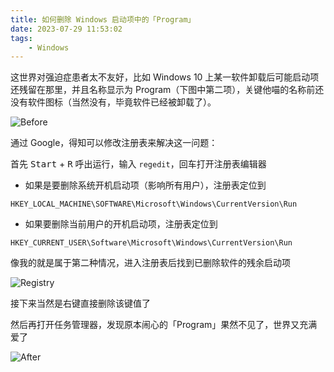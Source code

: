```yaml
---
title: 如何删除 Windows 启动项中的「Program」
date: 2023-07-29 11:53:02
tags:
    - Windows
---
```


这世界对强迫症患者太不友好，比如 Windows 10 上某一软件卸载后可能启动项还残留在那里，并且名称显示为 Program（下图中第二项），关键他喵的名称前还没有软件图标（当然没有，毕竟软件已经被卸载了）。

<!-- more -->

![Before](https://img.zs.fyi/2308/Before.png)

通过 Google，得知可以修改注册表来解决这一问题：

首先 <kbd>Start</kbd> + <kbd>R</kbd> 呼出运行，输入 `regedit`，回车打开注册表编辑器

- 如果是要删除系统开机启动项（影响所有用户），注册表定位到

```text
HKEY_LOCAL_MACHINE\SOFTWARE\Microsoft\Windows\CurrentVersion\Run
```

- 如果要删除当前用户的开机启动项，注册表定位到

```text
HKEY_CURRENT_USER\Software\Microsoft\Windows\CurrentVersion\Run
```

像我的就是属于第二种情况，进入注册表后找到已删除软件的残余启动项

![Registry](https://img.zs.fyi/2308/Registry.png)

接下来当然是右键直接删除该键值了

然后再打开任务管理器，发现原本闹心的「Program」果然不见了，世界又充满爱了

![After](https://img.zs.fyi/2308/After.png)
